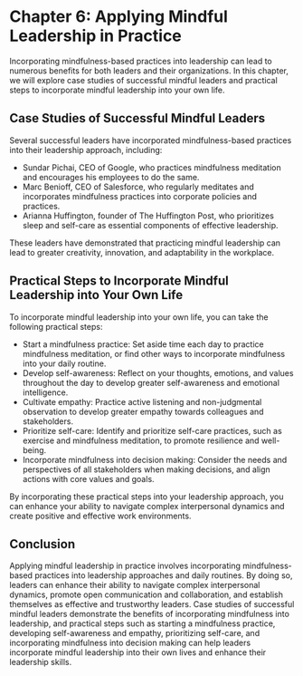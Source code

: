 Chapter 6: Applying Mindful Leadership in Practice
==================================================

Incorporating mindfulness-based practices into leadership can lead to numerous benefits for both leaders and their organizations. In this chapter, we will explore case studies of successful mindful leaders and practical steps to incorporate mindful leadership into your own life.

Case Studies of Successful Mindful Leaders
------------------------------------------

Several successful leaders have incorporated mindfulness-based practices into their leadership approach, including:

* Sundar Pichai, CEO of Google, who practices mindfulness meditation and encourages his employees to do the same.
* Marc Benioff, CEO of Salesforce, who regularly meditates and incorporates mindfulness practices into corporate policies and practices.
* Arianna Huffington, founder of The Huffington Post, who prioritizes sleep and self-care as essential components of effective leadership.

These leaders have demonstrated that practicing mindful leadership can lead to greater creativity, innovation, and adaptability in the workplace.

Practical Steps to Incorporate Mindful Leadership into Your Own Life
--------------------------------------------------------------------

To incorporate mindful leadership into your own life, you can take the following practical steps:

* Start a mindfulness practice: Set aside time each day to practice mindfulness meditation, or find other ways to incorporate mindfulness into your daily routine.
* Develop self-awareness: Reflect on your thoughts, emotions, and values throughout the day to develop greater self-awareness and emotional intelligence.
* Cultivate empathy: Practice active listening and non-judgmental observation to develop greater empathy towards colleagues and stakeholders.
* Prioritize self-care: Identify and prioritize self-care practices, such as exercise and mindfulness meditation, to promote resilience and well-being.
* Incorporate mindfulness into decision making: Consider the needs and perspectives of all stakeholders when making decisions, and align actions with core values and goals.

By incorporating these practical steps into your leadership approach, you can enhance your ability to navigate complex interpersonal dynamics and create positive and effective work environments.

Conclusion
----------

Applying mindful leadership in practice involves incorporating mindfulness-based practices into leadership approaches and daily routines. By doing so, leaders can enhance their ability to navigate complex interpersonal dynamics, promote open communication and collaboration, and establish themselves as effective and trustworthy leaders. Case studies of successful mindful leaders demonstrate the benefits of incorporating mindfulness into leadership, and practical steps such as starting a mindfulness practice, developing self-awareness and empathy, prioritizing self-care, and incorporating mindfulness into decision making can help leaders incorporate mindful leadership into their own lives and enhance their leadership skills.
